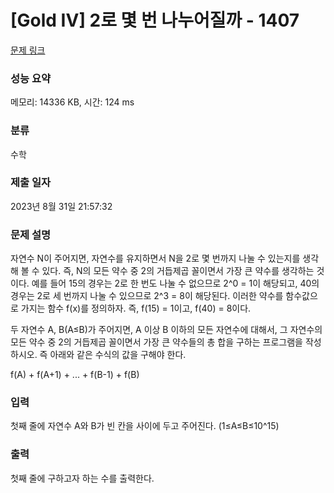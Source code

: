 # [Gold IV] 2로 몇 번 나누어질까 - 1407 

[문제 링크](https://www.acmicpc.net/problem/1407) 

### 성능 요약

메모리: 14336 KB, 시간: 124 ms

### 분류

수학

### 제출 일자

2023년 8월 31일 21:57:32

### 문제 설명

<p>자연수 N이 주어지면, 자연수를 유지하면서 N을 2로 몇 번까지 나눌 수 있는지를 생각해 볼 수 있다. 즉, N의 모든 약수 중 2의 거듭제곱 꼴이면서 가장 큰 약수를 생각하는 것이다. 예를 들어 15의 경우는 2로 한 번도 나눌 수 없으므로 2^0 = 1이 해당되고, 40의 경우는 2로 세 번까지 나눌 수 있으므로 2^3 = 8이 해당된다. 이러한 약수를 함수값으로 가지는 함수 f(x)를 정의하자. 즉, f(15) = 1이고, f(40) = 8이다.</p>

<p>두 자연수 A, B(A≤B)가 주어지면, A 이상 B 이하의 모든 자연수에 대해서, 그 자연수의 모든 약수 중 2의 거듭제곱 꼴이면서 가장 큰 약수들의 총 합을 구하는 프로그램을 작성하시오. 즉 아래와 같은 수식의 값을 구해야 한다.</p>

<p>f(A) + f(A+1) + ... + f(B-1) + f(B)</p>

### 입력 

 <p>첫째 줄에 자연수 A와 B가 빈 칸을 사이에 두고 주어진다. (1≤A≤B≤10^15)</p>

### 출력 

 <p>첫째 줄에 구하고자 하는 수를 출력한다.</p>

